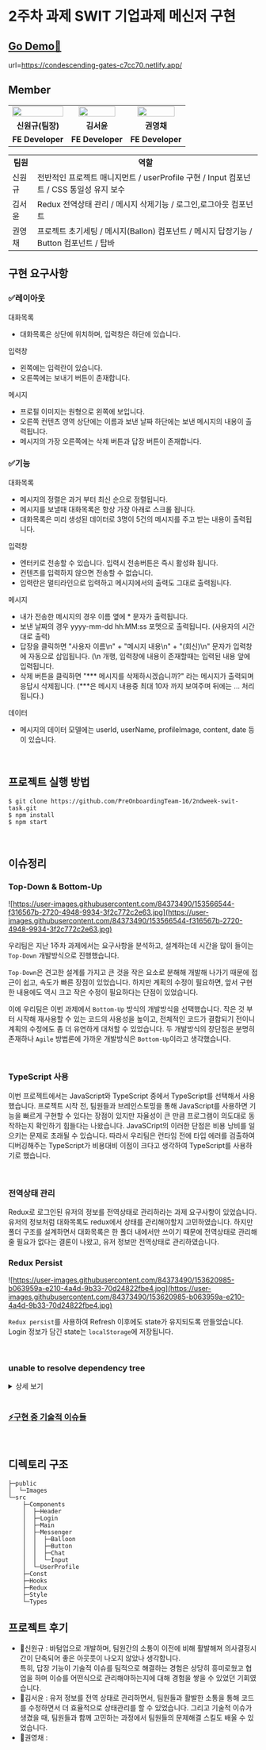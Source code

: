 # 2주차 과제 SWIT 기업과제 메신저 구현

## [Go Demo🚀](https://condescending-gates-c7cc70.netlify.app/)

url=https://condescending-gates-c7cc70.netlify.app/

## Member

<table align="center">
<tr>
<td align="center"><a href="https://github.com/WongueShin"><img src="https://media.vlpt.us/images/yeonbee/post/a3b02f02-0826-4cc9-b63e-9ddce5fbd857/wongyu.jpg" width="100%" /></a></td>
<td align="center"><a href="https://github.com/yunred"><img src="https://avatars.githubusercontent.com/u/84527643?v=4" width="85%" /></a></td>
<td align="center"><a href="https://github.com/zerochae"><img src="https://avatars.githubusercontent.com/u/84373490?v=4" width="85%" /></a></td>
</a></td>
</tr>
<tr>
<td align="center"><b>신원규(팀장)</b></td>
<td align="center"><b>김서윤</b></td>
<td align="center"><b>권영채</b></td>
</tr>
<tr>
<td align="center"><b>FE Developer</b></td>
<td align="center"><b>FE Developer</b></td>
<td align="center"><b>FE Developer</b></td>
</tr>
</table>

</table>

<table align="center">
<tr>
<td align="center"><b>팀원<b></td>
<td align="center"><b>역할</b></td>
</tr>
<tr>
<td>신원규</td>
<td>전반적인 프로젝트 매니지먼트 / userProfile 구현 / Input 컴포넌트 / CSS 통일성 유지 보수</td>
</tr>
<tr>
<td>김서윤</td>
<td>Redux 전역상태 관리 / 메시지 삭제기능 / 로그인,로그아웃 컴포넌트 </td>
</tr>
<tr>
<td>권영채</td>
<td>프로젝트 초기세팅 / 메시지(Ballon) 컴포넌트 / 메시지 답장기능 / Button 컴포넌트 / 탑바 </td>
</tr>

</table>

## 구현 요구사항

### ✅레이아웃

대화목록
- 대화목록은 상단에 위치하며, 입력창은 하단에 있습니다.

입력창

- 왼쪽에는 입력란이 있습니다.
- 오른쪽에는 보내기 버튼이 존재합니다.

메시지

- 프로필 이미지는 원형으로 왼쪽에 보입니다.
- 오른쪽 컨텐츠 영역 상단에는 이름과 보낸 날짜 하단에는 보낸 메시지의 내용이 출력됩니다.
- 메시지의 가장 오른쪽에는 삭제 버튼과 답장 버튼이 존재합니다.

### ✅기능

대화목록
- 메시지의 정렬은 과거 부터 최신 순으로 정렬됩니다.
- 메시지를 보낼때 대화목록은 항상 가장 아래로 스크롤 됩니다.
- 대화목록은 미리 생성된 데이터로 3명이 5건의 메시지를 주고 받는 내용이 출력됩니다.

  
입력창
- 엔터키로 전송할 수 있습니다. 입력시 전송버튼은 즉시 활성화 됩니다.
- 컨텐츠를 입력하지 않으면 전송할 수 없습니다.
- 입력란은 멀티라인으로 입력하고 메시지에서의 출력도 그대로 출력됩니다.

메시지

- 내가 전송한 메시지의 경우 이름 옆에 * 문자가 출력됩니다.
- 보낸 날짜의 경우 yyyy-mm-dd hh:MM:ss 포멧으로 출력됩니다. (사용자의 시간대로 출력)
- 답장을 클릭하면 "사용자 이름\n" + "메시지 내용\n" + "(회신)\n" 문자가 입력창에 자동으로 삽입됩니다. (\n 개행, 입력창에 내용이 존재할때는 입력된 내용 앞에 입력됩니다.
- 삭제 버튼을 클릭하면 "*** 메시지를 삭제하시겠습니까?" 라는 메시지가 출력되며 응답시 삭제됩니다. (***은 메시지 내용중 최대 10자 까지 보여주며 뒤에는 ... 처리됩니다.)

데이터
- 메시지의 데이터 모델에는 userId, userName, profileImage, content, date 등이 있습니다.

<br/>

## 프로젝트 실행 방법

```
$ git clone https://github.com/PreOnboardingTeam-16/2ndweek-swit-task.git
$ npm install
$ npm start

```

<br/>

## 이슈정리


### Top-Down & Bottom-Up

![https://user-images.githubusercontent.com/84373490/153566544-f316567b-2720-4948-9934-3f2c772c2e63.jpg](https://user-images.githubusercontent.com/84373490/153566544-f316567b-2720-4948-9934-3f2c772c2e63.jpg)

우리팀은 지난 1주차 과제에서는 요구사항을 분석하고, 설계하는데 시간을 많이 들이는 `Top-Down` 개발방식으로 진행했습니다.

`Top-Down`은 견고한 설계를 가지고 큰 것을 작은 요소로 분해해 개발해 나가기 때문에 접근이 쉽고, 속도가 빠른 장점이 있었습니다. 하지만 계획의 수정이 필요하면, 앞서 구현한 내용에도 역시 크고 작은 수정이 필요하다는 단점이 있었습니다.

이에 우리팀은 이번 과제에서 `Bottom-Up` 방식의 개발방식을 선택했습니다. 작은 것 부터 시작해 재사용할 수 있는 코드의 사용성을 높이고, 전체적인 코드가 결합되기 전이니 계획의 수정에도 좀 더 유연하게 대처할 수 있었습니다. 두 개발방식의 장단점은 분명히 존재하나 `Agile` 방법론에 가까운 개발방식은 `Bottom-Up`이라고 생각했습니다.

<br/>

### TypeScript 사용

이번 프로젝트에서는 JavaScript와 TypeScript 중에서 TypeScript를 선택해서 사용했습니다. 프로젝트 시작 전, 팀원들과 브레인스토밍을 통해 JavaScript를 사용하면 기능을 빠르게 구현할 수 있다는 장점이 있지만 자율성이 큰 만큼 프로그램이 의도대로 동작하는지 확인하기 힘들다는  나왔습니다. JavaSCript의 이러한 단점은 비용 낭비를 일으키는 문제로 초래될 수 있습니다. 따라서 우리팀은 런타임 전에 타입 에러를 검출하여 디버깅해주는 TypeScript가 비용대비 이점이 크다고 생각하여 TypeScript를 사용하기로 했습니다.

<br/>

### 전역상태 관리

Redux로 로그인된 유저의 정보를 전역상태로 관리하라는 과제 요구사항이 있었습니다. 유저의 정보처럼 대화목록도 redux에서 상태를 관리해야할지 고민하였습니다. 하지만 폴더 구조를 설계하면서 대화목록은 한 폴더 내에서만 쓰이기 때문에 전역상태로 관리해줄 필요가 없다는 결론이 나왔고, 유저 정보만 전역상태로 관리하였습니다.

### Redux Persist

![https://user-images.githubusercontent.com/84373490/153620985-b063959a-e210-4a4d-9b33-70d24822fbe4.jpg](https://user-images.githubusercontent.com/84373490/153620985-b063959a-e210-4a4d-9b33-70d24822fbe4.jpg)

`Redux persist`를 사용하여 Refresh 이후에도 state가 유지되도록 만들었습니다. Login 정보가 담긴 state는 `localStorage`에 저장됩니다.

<br/>


  
### unable to resolve dependency tree
  
<details>
  <summary>상세 보기</summary>

![https://user-images.githubusercontent.com/84373490/153573779-801d3bb0-4fe0-4e9c-b04b-86b86ed67254.jpg](https://user-images.githubusercontent.com/84373490/153573779-801d3bb0-4fe0-4e9c-b04b-86b86ed67254.jpg)

프로젝트 초기설정을 위해 `craco`를 설치하던 도중 에러를 만났습니다.

에러 메시지를 읽어보니 `craco` 설치를 위해서는 `react-scripts 4.0.0`이 필요한데, 현재 프로젝트는 `react-scripts 5.0.0` 라는 버전 에러 였습니다. 그리고 `--force`나 `--legacy-peer-deps` 키워드를 사용하면 해결할 수 있지만 잠재적으로 깨질 수 있지만 해결할 수 있다고 합니다.

[What does npm install --legacy-peer-deps do exactly?🚀](https://stackoverflow.com/questions/66239691/what-does-npm-install-legacy-peer-deps-do-exactly-when-is-it-recommended-wh)

[When to use --force and --legacy-peer-deps?🚀](https://stackoverflow.com/questions/66020820/npm-when-to-use-force-and-legacy-peer-deps)

위 문서의 요약은 다음과 같습니다.

우리가 라이브러리를 설치하면 `package.json`의 `dependencies` , `devDependencies` 항목에 기록이 됩니다. 그리고 여기에 기록되지 않는 `peerDependencies` 라는 항목이 있습니다. 이 항목은 해당 라이브러리의 실행을 위해서 필요한 `dependencies`의 정보입니다. 이 항목 설치 후 `package-lock.json`에 기록되어 있습니다.

![https://user-images.githubusercontent.com/84373490/153626757-acc2be23-6b51-4bc5-b2fa-ee9b71709303.jpg](https://user-images.githubusercontent.com/84373490/153626757-acc2be23-6b51-4bc5-b2fa-ee9b71709303.jpg)

우리는 `craco`를 설치하려고 했을 때 `carco`의 `peerDependencies` 항목의 `react-scripts 4.0.0`이 필요하다고 했지만 프로젝트에는 `react-scripts 5.0.0`이 있었기 때문에 오류가 발생했던 것이였습니다.

`npm VER.4-6` 까지는 `peerDependencies` 관련 이슈가 발생하면 오류가 아닌 경고만 출력했지만, 작년 21월 2월 `npm VER.7`이 출시되면서(현재는 `VER.8`) 오류가 발생하는것으로 변경되었습니다.

여기서 `--force` 키워드를 사용하면 필요한 `peerDependencies`를 설치 후, 설치를 진행합니다.

![https://user-images.githubusercontent.com/84373490/153630787-d53ebd82-7829-4038-babf-bee1b9c3766e.jpg](https://user-images.githubusercontent.com/84373490/153630787-d53ebd82-7829-4038-babf-bee1b9c3766e.jpg)

위 사진에서는 `react-scripts 4.0.0`을 설치하려했지만 충돌이 발생하여 설치하지 않고, 해당 라이브러리를 설치합니다. 버전다운 시킬 수 없어 패스한걸로 보입니다. 이 외에도 `package-lock.json`에 추가되는 파일이 존재합니다. 여기서 만약 설치에 실패한다면

```
npm ERR! Fix the upstream dependency conflict, or retry
npm ERR! this command with --force, or --legacy-peer-deps
npm ERR! to accept an incorrect (and potentially broken) dependency resolution.

```

라는 오류 메시지를 출력합니다.

- `-legacy-peer-deps` 키워드를 사용하면 `peerDependencies` 설치 없이, 설치를 진행합니다.

![https://user-images.githubusercontent.com/84373490/153620989-6b802011-9255-4e0a-85bb-33b29e6a1d32.jpg](https://user-images.githubusercontent.com/84373490/153620989-6b802011-9255-4e0a-85bb-33b29e6a1d32.jpg)

만약 해당 이슈를 만난다면 `--force` 키워드 사용을 추천합니다. 버전을 고정시키려는 시도가 있기 때문에 `--legacy-peer-deps` 키워드보다 엄격하다고 볼 수 있습니다.

  </details>
<br/>

### [⚡구현 중 기술적 이슈들](https://www.notion.so/147cebca75be4244952fbc6e2c316065)
<br/>

## 디렉토리 구조

```
├─public
│  └─Images
└─src
    ├─Components
    │  ├─Header
    │  ├─Login
    │  ├─Main
    │  ├─Messenger
    │  │  ├─Balloon
    │  │  ├─Button
    │  │  ├─Chat
    │  │  └─Input
    │  └─UserProfile
    ├─Const
    ├─Hooks
    ├─Redux
    ├─Style
    └─Types

```

## 프로젝트 후기

- 🎹신원규 : 바텀업으로 개발하며, 팀원간의 소통이 이전에 비해 활발해져 의사결정시간이 단축되어 좋은 아웃풋이 나오지 않았나 생각합니다.<br/>특히, 답장 기능이 기술적 이슈를 팀적으로 해결하는 경험은 상당히 흥미로웠고 협업을 하며 이슈를 어떤식으로 관리해야하는지에 대해 경험을 쌓을 수 있었던 기회였습니다.
- 🎇김서윤 : 유저 정보를 전역 상태로 관리하면서, 팀원들과 활발한 소통을 통해 코드를 수정하면서 더 효율적으로 상태관리를 할 수 있었습니다. 그리고 기술적 이슈가 생겼을 때, 팀원들과 함께 고민하는 과정에서 팀원들의 문제해결 스킬도 배울 수 있었습니다.
- 🎈권영채 :
